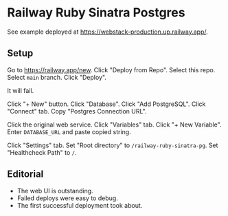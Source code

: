 # Railway Ruby Sinatra Postgres

See example deployed at
<https://webstack-production.up.railway.app/>.

## Setup

Go to <https://railway.app/new>.
Click "Deploy from Repo".
Select this repo.
Select `main` branch.
Click "Deploy".

It will fail.

Click "+ New" button.
Click "Database".
Click "Add PostgreSQL".
Click "Connect" tab.
Copy "Postgres Connection URL".

Click the original web service.
Click "Variables" tab.
Click "+ New Variable".
Enter `DATABASE_URL` and paste copied string.

Click "Settings" tab.
Set "Root directory" to `/railway-ruby-sinatra-pg`.
Set "Healthcheck Path" to `/`.

## Editorial

* The web UI is outstanding.
* Failed deploys were easy to debug.
* The first successful deployment took about.

